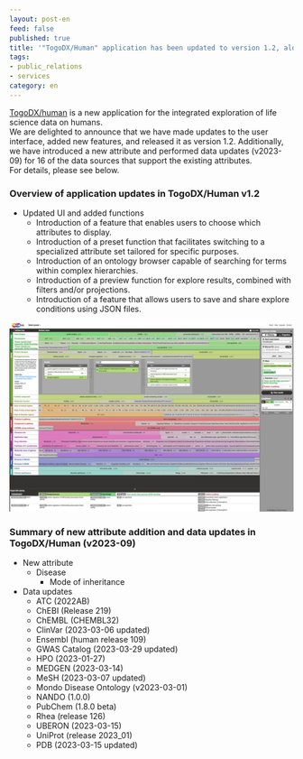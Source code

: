 ```yaml
---
layout: post-en
feed: false
published: true
title: '"TogoDX/Human" application has been updated to version 1.2, along with the addition of new attributes and data updates.'
tags:
- public_relations
- services
category: en
---
```

[TogoDX/human](https://togodx.dbcls.jp/human/) is a new application for the integrated exploration of life science data on humans.
<br/>
We are delighted to announce that we have made updates to the user interface, added new features, and released it as version 1.2. Additionally, we have introduced a new attribute and performed data updates (v2023-09) for 16 of the data sources that support the existing attributes.
 <br/>
For details, please see below.
 <br/>

### Overview of application updates in TogoDX/Human v1.2
- Updated UI and added functions
  - Introduction of a feature that enables users to choose which attributes to display.
  - Introduction of a preset function that facilitates switching to a specialized attribute set tailored for specific purposes.
  - Introduction of an ontology browser capable of searching for terms within complex hierarchies.
  - Introduction of a preview function for explore results, combined with filters and/or projections.
  - Introduction of a feature that allows users to save and share explore conditions using JSON files.

 ![TogoDX/Human v1.2](https://raw.githubusercontent.com/dbcls/website/master/img/news_assets/20230905_TogoDX_Human_v1.2.png)

### Summary of new attribute addition and data updates in TogoDX/Human (v2023-09)
- New attribute
    - Disease
        - Mode of inheritance
- Data updates
    - ATC (2022AB)
    - ChEBI (Release 219)
    - ChEMBL (CHEMBL32)
    - ClinVar (2023-03-06 updated)
    - Ensembl (human release 109)
    - GWAS Catalog (2023-03-29 updated)
    - HPO (2023-01-27)
    - MEDGEN (2023-03-14)
    - MeSH (2023-03-07 updated)
    - Mondo Disease Ontology (v2023-03-01)
    - NANDO (1.0.0)
    - PubChem (1.8.0 beta)
    - Rhea (release 126)
    - UBERON (2023-03-15)
    - UniProt (release 2023_01)
    - PDB (2023-03-15 updated)